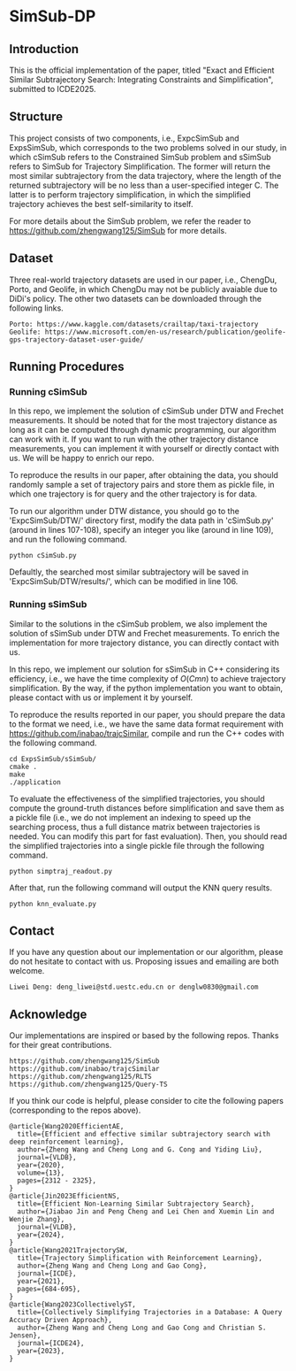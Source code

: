 # SimSub-DP

## Introduction

This is the official implementation of the paper, titled "Exact and Efficient Similar Subtrajectory Search: Integrating Constraints and Simplification", submitted to ICDE2025.

## Structure
This project consists of two components, i.e., ExpcSimSub and ExpsSimSub, which corresponds to the two problems solved in our study, in which cSimSub refers to the Constrained SimSub problem and sSimSub refers to SimSub for Trajectory Simplification. The former will return the most similar subtrajectory from the data trajectory, where the length of the returned subtrajectory will be no less than a user-specified integer C. The latter is to perform trajectory simplification, in which the simplified trajectory achieves the best self-similarity to itself.

For more details about the SimSub problem, we refer the reader to https://github.com/zhengwang125/SimSub for more details.

## Dataset
Three real-world trajectory datasets are used in our paper, i.e., ChengDu, Porto, and Geolife, in which ChengDu may not be publicly avaiable due to DiDi's policy. The other two datasets can be downloaded through the following links.

```
Porto: https://www.kaggle.com/datasets/crailtap/taxi-trajectory
Geolife: https://www.microsoft.com/en-us/research/publication/geolife-gps-trajectory-dataset-user-guide/
```


## Running Procedures

### Running cSimSub
In this repo, we implement the solution of cSimSub under DTW and Frechet measurements. It should be noted that for the most trajectory distance as long as it can be computed through dynamic programming, our algorithm can work with it. If you want to run with the other trajectory distance measurements, you can implement it with yourself or directly contact with us. We will be happy to enrich our repo.

To reproduce the results in our paper, after obtaining the data, you should randomly sample a set of trajectory pairs and store them as pickle file, in which one trajectory is for query and the other trajectory is for data.

To run our algorithm under DTW distance, you should go to the 'ExpcSimSub/DTW/' directory first, modify the data path in 'cSimSub.py' (around in lines 107-108), specify an integer you like (around in line 109), and run the following command.

```
python cSimSub.py
```

Defaultly, the searched most similar subtrajectory will be saved in 'ExpcSimSub/DTW/results/', which can be modified in line 106.

### Running sSimSub
Similar to the solutions in the cSimSub problem, we also implement the solution of sSimSub under DTW and Frechet measurements. To enrich the implementation for more trajectory distance, you can directly contact with us.

In this repo, we implement our solution for sSimSub in C++ considering its efficiency, i.e., we have the time complexity of $O(Cmn)$ to achieve trajectory simplification. By the way, if the python implementation you want to obtain, please contact with us or implement it by yourself.

To reproduce the results reported in our paper, you should prepare the data to the format we need, i.e., we have the same data format requirement with https://github.com/inabao/trajcSimilar, compile and run the C++ codes with the following command.

```
cd ExpsSimSub/sSimSub/
cmake .
make
./application
```

To evaluate the effectiveness of the simplified trajectories, you should compute the ground-truth distances before simplification and save them as a pickle file (i.e., we do not implement an indexing to speed up the searching process, thus a full distance matrix between trajectories is needed. You can modify this part for fast evaluation). Then, you should read the simplified trajectories into a single pickle file through the following command.

```
python simptraj_readout.py
```

After that, run the following command will output the KNN query results.

```
python knn_evaluate.py
```

## Contact

If you have any question about our implementation or our algorithm, please do not hesitate to contact with us. Proposing issues and emailing are both welcome.

```
Liwei Deng: deng_liwei@std.uestc.edu.cn or denglw0830@gmail.com
```

## Acknowledge
Our implementations are inspired or based by the following repos. Thanks for their great contributions. 

```
https://github.com/zhengwang125/SimSub
https://github.com/inabao/trajcSimilar
https://github.com/zhengwang125/RLTS
https://github.com/zhengwang125/Query-TS
```

If you think our code is helpful, please consider to cite the following papers (corresponding to the repos above).

```
@article{Wang2020EfficientAE,
  title={Efficient and effective similar subtrajectory search with deep reinforcement learning},
  author={Zheng Wang and Cheng Long and G. Cong and Yiding Liu},
  journal={VLDB},
  year={2020},
  volume={13},
  pages={2312 - 2325},
}
@article{Jin2023EfficientNS,
  title={Efficient Non-Learning Similar Subtrajectory Search},
  author={Jiabao Jin and Peng Cheng and Lei Chen and Xuemin Lin and Wenjie Zhang},
  journal={VLDB},
  year={2024},
}
@article{Wang2021TrajectorySW,
  title={Trajectory Simplification with Reinforcement Learning},
  author={Zheng Wang and Cheng Long and Gao Cong},
  journal={ICDE},
  year={2021},
  pages={684-695},
}
@article{Wang2023CollectivelyST,
  title={Collectively Simplifying Trajectories in a Database: A Query Accuracy Driven Approach},
  author={Zheng Wang and Cheng Long and Gao Cong and Christian S. Jensen},
  journal={ICDE24},
  year={2023},
}
```
